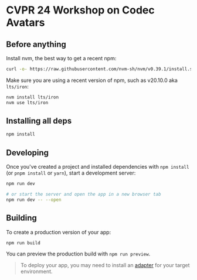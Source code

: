 # CVPR 24 Workshop on Codec Avatars

## Before anything

Install nvm, the best way to get a recent npm:
```bash
curl -o- https://raw.githubusercontent.com/nvm-sh/nvm/v0.39.1/install.sh | bash
```

Make sure you are using a recent version of npm, such as v20.10.0 aka `lts/iron`:

```bash
nvm install lts/iron
nvm use lts/iron
```

## Installing all deps

```bash
npm install
```

## Developing

Once you've created a project and installed dependencies with `npm install` (or `pnpm install` or `yarn`), start a development server:

```bash
npm run dev

# or start the server and open the app in a new browser tab
npm run dev -- --open
```

## Building

To create a production version of your app:

```bash
npm run build
```

You can preview the production build with `npm run preview`.

> To deploy your app, you may need to install an [adapter](https://kit.svelte.dev/docs/adapters) for your target environment.
